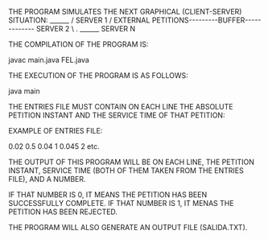THE PROGRAM SIMULATES THE NEXT GRAPHICAL (CLIENT-SERVER) SITUATION:
                                        ______
                                       /       SERVER 1
                                      / 
EXTERNAL PETITIONS---------BUFFER------------- SERVER 2
                                      \           .
                                       \______ SERVER N

THE COMPILATION OF THE PROGRAM IS:

javac main.java FEL.java


THE EXECUTION OF THE PROGRAM IS AS FOLLOWS:

java main <entriesFile> <number of servers> <buffer size>

THE ENTRIES FILE MUST CONTAIN ON EACH LINE THE ABSOLUTE PETITION INSTANT AND THE SERVICE TIME OF THAT PETITION:

EXAMPLE OF ENTRIES FILE:

0.02 0.5
0.04 1
0.045 2
etc.

THE OUTPUT OF THIS PROGRAM WILL BE ON EACH LINE, THE PETITION INSTANT, SERVICE TIME (BOTH OF THEM TAKEN FROM THE ENTRIES FILE), AND A NUMBER.

IF THAT NUMBER IS 0, IT MEANS THE PETITION HAS BEEN SUCCESSFULLY COMPLETE.
IF THAT NUMBER IS 1, IT MENAS THE PETITION HAS BEEN REJECTED.

THE PROGRAM WILL ALSO GENERATE AN OUTPUT FILE (SALIDA.TXT).






